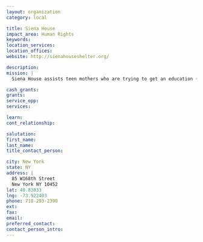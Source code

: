 ```yaml
---
layout: organization
category: local

title: Siena House
impact_area: Human Rights
keywords: 
location_services: 
location_offices: 
website: http://sienahouseshelter.org/

description: 
mission: |
  Siena House assists teen mothers who are trying to get an education (GED and job training).

cash_grants: 
grants: 
service_opp: 
services: 

learn: 
cont_relationship: 

salutation: 
first_name: 
last_name: 
title_contact_person: 

city: New York
state: NY
address: |
  85 W168th Street  
  New York NY 10452
lat: 40.83833
lng: -73.922403
phone: 718-293-2390
ext: 
fax: 
email: 
preferred_contact: 
contact_person_intro: 
---
```

